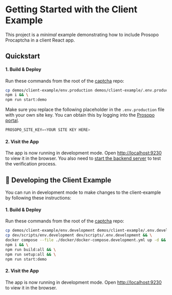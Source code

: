 # Getting Started with the Client Example

This project is a _minimal_ example demonstrating how to include Prosopo Procaptcha in a client React app.

## Quickstart

#### 1. Build & Deploy

Run these commands from the root of the [captcha](https://github.com/prosopo/captcha) repo:

```bash
cp demos/client-example/env.production demos/client-example/.env.production && \
npm i && \
npm run start:demo
```

Make sure you replace the following placeholder in the `.env.production` file with your own site key. You can obtain
this by logging into the [Prosopo portal](https://portal.prosopo.io).

```typescript
PROSOPO_SITE_KEY=<YOUR SITE KEY HERE>
```

#### 2. Visit the App

The app is now running in development mode. Open [http://localhost:9230](http://localhost:9230) to view it in the
browser. You also need
to [start the backend server](https://github.com/prosopo/captcha/blob/main/demos/client-example-server/README.md) to
test the verification process.

## 🚧 Developing the Client Example

You can run in development mode to make changes to the client-example by following these instructions:

#### 1. Build & Deploy

Run these commands from the root of the [captcha](https://github.com/prosopo/captcha) repo:

```bash
cp demos/client-example/env.development demos/client-example/.env.development && \
cp dev/scripts/env.development dev/scripts/.env.development && \
docker compose --file ./docker/docker-compose.development.yml up -d && \
npm i && \
npm run build:all && \
npm run setup:all && \
npm run start:demo
```

#### 2. Visit the App

The app is now running in development mode. Open [http://localhost:9230](http://localhost:9230) to view it in the
browser.
